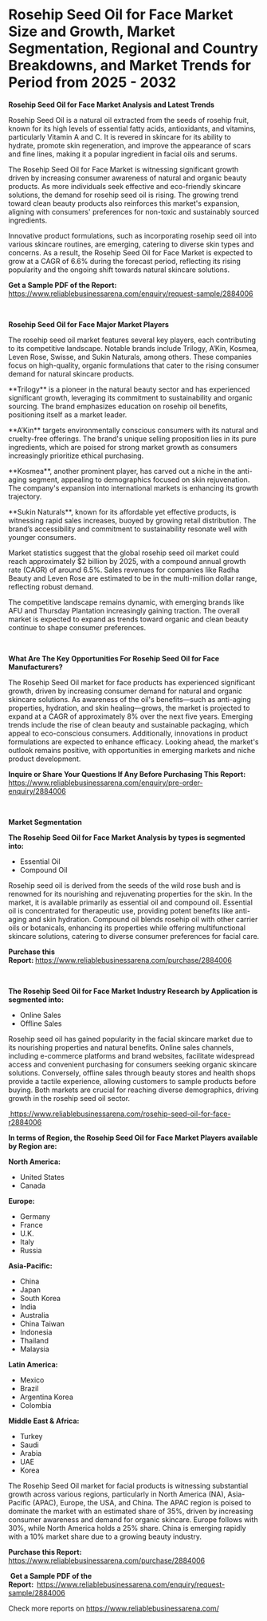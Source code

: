 <p><h1>Rosehip Seed Oil for Face Market Size and Growth, Market Segmentation, Regional and Country Breakdowns, and Market Trends for Period from 2025 -  2032</h1></p><p><strong>Rosehip Seed Oil for Face Market Analysis and Latest Trends</strong></p>
<p><p>Rosehip Seed Oil is a natural oil extracted from the seeds of rosehip fruit, known for its high levels of essential fatty acids, antioxidants, and vitamins, particularly Vitamin A and C. It is revered in skincare for its ability to hydrate, promote skin regeneration, and improve the appearance of scars and fine lines, making it a popular ingredient in facial oils and serums.</p><p>The Rosehip Seed Oil for Face Market is witnessing significant growth driven by increasing consumer awareness of natural and organic beauty products. As more individuals seek effective and eco-friendly skincare solutions, the demand for rosehip seed oil is rising. The growing trend toward clean beauty products also reinforces this market's expansion, aligning with consumers' preferences for non-toxic and sustainably sourced ingredients. </p><p>Innovative product formulations, such as incorporating rosehip seed oil into various skincare routines, are emerging, catering to diverse skin types and concerns. As a result, the Rosehip Seed Oil for Face Market is expected to grow at a CAGR of 6.6% during the forecast period, reflecting its rising popularity and the ongoing shift towards natural skincare solutions.</p></p>
<p><strong>Get a Sample PDF of the Report:&nbsp;</strong> <a href="https://www.reliablebusinessarena.com/enquiry/request-sample/2884006?utm_campaign=3021&utm_medium=2&utm_source=Github&utm_content=ia&utm_term=13032025&utm_id=rosehip-seed-oil-for-face">https://www.reliablebusinessarena.com/enquiry/request-sample/2884006</a></p>
<p>&nbsp;</p>
<p><strong>Rosehip Seed Oil for Face Major Market Players</strong></p>
<p><p>The rosehip seed oil market features several key players, each contributing to its competitive landscape. Notable brands include Trilogy, A’Kin, Kosmea, Leven Rose, Swisse, and Sukin Naturals, among others. These companies focus on high-quality, organic formulations that cater to the rising consumer demand for natural skincare products.</p><p>**Trilogy** is a pioneer in the natural beauty sector and has experienced significant growth, leveraging its commitment to sustainability and organic sourcing. The brand emphasizes education on rosehip oil benefits, positioning itself as a market leader. </p><p>**A’Kin** targets environmentally conscious consumers with its natural and cruelty-free offerings. The brand's unique selling proposition lies in its pure ingredients, which are poised for strong market growth as consumers increasingly prioritize ethical purchasing.</p><p>**Kosmea**, another prominent player, has carved out a niche in the anti-aging segment, appealing to demographics focused on skin rejuvenation. The company's expansion into international markets is enhancing its growth trajectory.</p><p>**Sukin Naturals**, known for its affordable yet effective products, is witnessing rapid sales increases, buoyed by growing retail distribution. The brand’s accessibility and commitment to sustainability resonate well with younger consumers.</p><p>Market statistics suggest that the global rosehip seed oil market could reach approximately $2 billion by 2025, with a compound annual growth rate (CAGR) of around 6.5%. Sales revenues for companies like Radha Beauty and Leven Rose are estimated to be in the multi-million dollar range, reflecting robust demand.</p><p>The competitive landscape remains dynamic, with emerging brands like AFU and Thursday Plantation increasingly gaining traction. The overall market is expected to expand as trends toward organic and clean beauty continue to shape consumer preferences.</p></p>
<p>&nbsp;</p>
<p><strong>What Are The Key Opportunities For Rosehip Seed Oil for Face Manufacturers?</strong></p>
<p><p>The Rosehip Seed Oil market for face products has experienced significant growth, driven by increasing consumer demand for natural and organic skincare solutions. As awareness of the oil's benefits—such as anti-aging properties, hydration, and skin healing—grows, the market is projected to expand at a CAGR of approximately 8% over the next five years. Emerging trends include the rise of clean beauty and sustainable packaging, which appeal to eco-conscious consumers. Additionally, innovations in product formulations are expected to enhance efficacy. Looking ahead, the market's outlook remains positive, with opportunities in emerging markets and niche product development.</p></p>
<p><strong>Inquire or Share Your Questions If Any Before Purchasing This Report:</strong> <a href="https://www.reliablebusinessarena.com/enquiry/pre-order-enquiry/2884006?utm_campaign=3021&utm_medium=2&utm_source=Github&utm_content=ia&utm_term=13032025&utm_id=rosehip-seed-oil-for-face">https://www.reliablebusinessarena.com/enquiry/pre-order-enquiry/2884006</a></p>
<p>&nbsp;</p>
<p><strong>Market Segmentation</strong></p>
<p><strong>The Rosehip Seed Oil for Face Market Analysis by types is segmented into:</strong></p>
<p><ul><li>Essential Oil</li><li>Compound Oil</li></ul></p>
<p><p>Rosehip seed oil is derived from the seeds of the wild rose bush and is renowned for its nourishing and rejuvenating properties for the skin. In the market, it is available primarily as essential oil and compound oil. Essential oil is concentrated for therapeutic use, providing potent benefits like anti-aging and skin hydration. Compound oil blends rosehip oil with other carrier oils or botanicals, enhancing its properties while offering multifunctional skincare solutions, catering to diverse consumer preferences for facial care.</p></p>
<p><strong>Purchase this Report:&nbsp;</strong><a href="https://www.reliablebusinessarena.com/purchase/2884006?utm_campaign=3021&utm_medium=2&utm_source=Github&utm_content=ia&utm_term=13032025&utm_id=rosehip-seed-oil-for-face">https://www.reliablebusinessarena.com/purchase/2884006</a></p>
<p>&nbsp;</p>
<p><strong>The Rosehip Seed Oil for Face Market Industry Research by Application is segmented into:</strong></p>
<p><ul><li>Online Sales</li><li>Offline Sales</li></ul></p>
<p><p>Rosehip seed oil has gained popularity in the facial skincare market due to its nourishing properties and natural benefits. Online sales channels, including e-commerce platforms and brand websites, facilitate widespread access and convenient purchasing for consumers seeking organic skincare solutions. Conversely, offline sales through beauty stores and health shops provide a tactile experience, allowing customers to sample products before buying. Both markets are crucial for reaching diverse demographics, driving growth in the rosehip seed oil sector.</p></p>
<p><a href="https://www.reliablebusinessarena.com/rosehip-seed-oil-for-face-r2884006?utm_campaign=3021&utm_medium=2&utm_source=Github&utm_content=ia&utm_term=13032025&utm_id=rosehip-seed-oil-for-face">&nbsp;https://www.reliablebusinessarena.com/rosehip-seed-oil-for-face-r2884006</a></p>
<p><strong>In terms of Region, the Rosehip Seed Oil for Face Market Players available by Region are:</strong></p>
<p>
    <p> <strong> North America: </strong>
        <ul>
            <li>United States</li>
            <li>Canada</li>
        </ul>
        </p> 
    <p> <strong> Europe: </strong>
        <ul>
            <li>Germany</li>
            <li>France</li>
            <li>U.K.</li>
            <li>Italy</li>
            <li>Russia</li>
        </ul>
        </p> 
    <p> <strong> Asia-Pacific: </strong>
        <ul>
            <li>China</li>
            <li>Japan</li>
            <li>South Korea</li>
            <li>India</li>
            <li>Australia</li>
            <li>China Taiwan</li>
            <li>Indonesia</li>
            <li>Thailand</li>
            <li>Malaysia</li>
        </ul>
        </p> 
    <p> <strong> Latin America: </strong>
        <ul>
            <li>Mexico</li>
            <li>Brazil</li>
            <li>Argentina Korea</li>
            <li>Colombia</li>
        </ul>
        </p> 
    <p> <strong> Middle East & Africa: </strong>
        <ul>
            <li>Turkey</li>
            <li>Saudi</li>
            <li>Arabia</li>
            <li>UAE</li>
            <li>Korea</li>
        </ul>
    </p>
    </p>
<p><p>The Rosehip Seed Oil market for facial products is witnessing substantial growth across various regions, particularly in North America (NA), Asia-Pacific (APAC), Europe, the USA, and China. The APAC region is poised to dominate the market with an estimated share of 35%, driven by increasing consumer awareness and demand for organic skincare. Europe follows with 30%, while North America holds a 25% share. China is emerging rapidly with a 10% market share due to a growing beauty industry.</p></p>
<p><strong>Purchase this Report: </strong><a href="https://www.reliablebusinessarena.com/purchase/2884006?utm_campaign=3021&utm_medium=2&utm_source=Github&utm_content=ia&utm_term=13032025&utm_id=rosehip-seed-oil-for-face">https://www.reliablebusinessarena.com/purchase/2884006</a></p>
<p>&nbsp;<strong>Get a Sample PDF of the Report:&nbsp;&nbsp;</strong><a href="https://www.reliablebusinessarena.com/enquiry/request-sample/2884006?utm_campaign=3021&utm_medium=2&utm_source=Github&utm_content=ia&utm_term=13032025&utm_id=rosehip-seed-oil-for-face">https://www.reliablebusinessarena.com/enquiry/request-sample/2884006</a></p>
<p><strong></strong></p>
<p>Check more reports on <a href="https://www.reliablebusinessarena.com/?utm_campaign=3021&utm_medium=2&utm_source=Github&utm_content=ia&utm_term=13032025&utm_id=rosehip-seed-oil-for-face">https://www.reliablebusinessarena.com/</a></p>